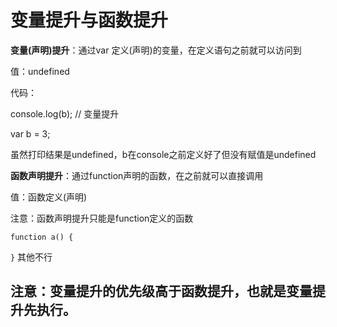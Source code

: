 # 变量提升与函数提升

**变量(声明)提升**：通过var 定义(声明)的变量，在定义语句之前就可以访问到

值：undefined

代码：

console.log(b); // 变量提升

var b = 3;

虽然打印结果是undefined，b在console之前定义好了但没有赋值是undefined



**函数声明提升**：通过function声明的函数，在之前就可以直接调用

值：函数定义(声明)



注意：函数声明提升只能是function定义的函数

`function a() {`

`}` 其他不行



## 注意：**变量提升的优先级高于函数提升，也就是变量提升先执行。**

